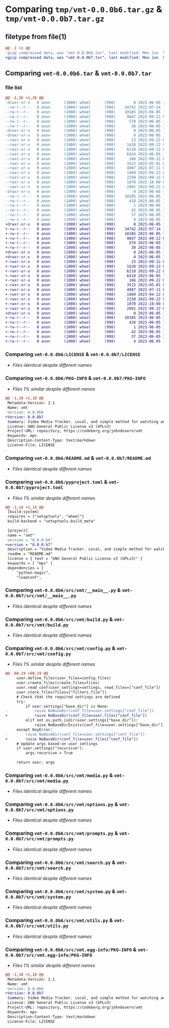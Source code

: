 # Comparing `tmp/vmt-0.0.0b6.tar.gz` & `tmp/vmt-0.0.0b7.tar.gz`

## filetype from file(1)

```diff
@@ -1 +1 @@
-gzip compressed data, was "vmt-0.0.0b6.tar", last modified: Mon Jun  5 19:47:05 2023, max compression
+gzip compressed data, was "vmt-0.0.0b7.tar", last modified: Mon Jun  5 19:51:16 2023, max compression
```

## Comparing `vmt-0.0.0b6.tar` & `vmt-0.0.0b7.tar`

### file list

```diff
@@ -1,26 +1,26 @@
-drwxr-xr-x   0 anon      (1000) wheel      (998)        0 2023-06-05 19:47:05.463619 vmt-0.0.0b6/
--rw-r--r--   0 anon      (1000) wheel      (998)    34742 2022-07-14 19:37:15.000000 vmt-0.0.0b6/LICENSE
--rw-r--r--   0 anon      (1000) wheel      (998)    10185 2023-06-05 19:47:05.463619 vmt-0.0.0b6/PKG-INFO
--rw-r--r--   0 anon      (1000) wheel      (998)     9847 2022-09-22 03:13:29.000000 vmt-0.0.0b6/README.md
--rw-r--r--   0 anon      (1000) wheel      (998)      570 2023-06-05 19:45:50.000000 vmt-0.0.0b6/pyproject.toml
--rw-r--r--   0 anon      (1000) wheel      (998)       38 2023-06-05 19:47:05.463619 vmt-0.0.0b6/setup.cfg
-drwxr-xr-x   0 anon      (1000) wheel      (998)        0 2023-06-05 19:47:05.460285 vmt-0.0.0b6/src/
-drwxr-xr-x   0 anon      (1000) wheel      (998)        0 2023-06-05 19:47:05.463619 vmt-0.0.0b6/src/vmt/
--rwxr-xr-x   0 anon      (1000) wheel      (998)       23 2022-09-22 02:48:23.000000 vmt-0.0.0b6/src/vmt/__init__.py
--rwxr-xr-x   0 anon      (1000) wheel      (998)     1628 2022-09-22 02:48:23.000000 vmt-0.0.0b6/src/vmt/__main__.py
--rwxr-xr-x   0 anon      (1000) wheel      (998)     6218 2022-09-22 02:48:23.000000 vmt-0.0.0b6/src/vmt/build.py
--rwxr-xr-x   0 anon      (1000) wheel      (998)     6424 2023-06-05 19:45:38.000000 vmt-0.0.0b6/src/vmt/config.py
--rwxr-xr-x   0 anon      (1000) wheel      (998)      166 2022-09-22 02:48:23.000000 vmt-0.0.0b6/src/vmt/initial_setup.py
--rwxr-xr-x   0 anon      (1000) wheel      (998)     3515 2023-05-01 04:19:25.000000 vmt-0.0.0b6/src/vmt/media.py
--rwxr-xr-x   0 anon      (1000) wheel      (998)     4987 2022-07-11 05:05:28.000000 vmt-0.0.0b6/src/vmt/options.py
--rwxr-xr-x   0 anon      (1000) wheel      (998)     1669 2023-04-22 05:55:06.000000 vmt-0.0.0b6/src/vmt/prompts.py
--rwxr-xr-x   0 anon      (1000) wheel      (998)     2250 2022-09-22 02:48:23.000000 vmt-0.0.0b6/src/vmt/search.py
--rwxr-xr-x   0 anon      (1000) wheel      (998)     1070 2022-10-09 04:34:45.000000 vmt-0.0.0b6/src/vmt/system.py
--rwxr-xr-x   0 anon      (1000) wheel      (998)     2091 2022-09-22 02:48:23.000000 vmt-0.0.0b6/src/vmt/utils.py
-drwxr-xr-x   0 anon      (1000) wheel      (998)        0 2023-06-05 19:47:05.463619 vmt-0.0.0b6/src/vmt.egg-info/
--rw-r--r--   0 anon      (1000) wheel      (998)    10185 2023-06-05 19:47:05.000000 vmt-0.0.0b6/src/vmt.egg-info/PKG-INFO
--rw-r--r--   0 anon      (1000) wheel      (998)      428 2023-06-05 19:47:05.000000 vmt-0.0.0b6/src/vmt.egg-info/SOURCES.txt
--rw-r--r--   0 anon      (1000) wheel      (998)        1 2023-06-05 19:47:05.000000 vmt-0.0.0b6/src/vmt.egg-info/dependency_links.txt
--rw-r--r--   0 anon      (1000) wheel      (998)       42 2023-06-05 19:47:05.000000 vmt-0.0.0b6/src/vmt.egg-info/entry_points.txt
--rw-r--r--   0 anon      (1000) wheel      (998)       37 2023-06-05 19:47:05.000000 vmt-0.0.0b6/src/vmt.egg-info/requires.txt
--rw-r--r--   0 anon      (1000) wheel      (998)        4 2023-06-05 19:47:05.000000 vmt-0.0.0b6/src/vmt.egg-info/top_level.txt
+drwxr-xr-x   0 anon      (1000) wheel      (998)        0 2023-06-05 19:51:16.887674 vmt-0.0.0b7/
+-rw-r--r--   0 anon      (1000) wheel      (998)    34742 2022-07-14 19:37:15.000000 vmt-0.0.0b7/LICENSE
+-rw-r--r--   0 anon      (1000) wheel      (998)    10185 2023-06-05 19:51:16.887674 vmt-0.0.0b7/PKG-INFO
+-rw-r--r--   0 anon      (1000) wheel      (998)     9847 2022-09-22 03:13:29.000000 vmt-0.0.0b7/README.md
+-rw-r--r--   0 anon      (1000) wheel      (998)      570 2023-06-05 19:50:31.000000 vmt-0.0.0b7/pyproject.toml
+-rw-r--r--   0 anon      (1000) wheel      (998)       38 2023-06-05 19:51:16.887674 vmt-0.0.0b7/setup.cfg
+drwxr-xr-x   0 anon      (1000) wheel      (998)        0 2023-06-05 19:51:16.887674 vmt-0.0.0b7/src/
+drwxr-xr-x   0 anon      (1000) wheel      (998)        0 2023-06-05 19:51:16.887674 vmt-0.0.0b7/src/vmt/
+-rwxr-xr-x   0 anon      (1000) wheel      (998)       23 2022-09-22 02:48:23.000000 vmt-0.0.0b7/src/vmt/__init__.py
+-rwxr-xr-x   0 anon      (1000) wheel      (998)     1628 2022-09-22 02:48:23.000000 vmt-0.0.0b7/src/vmt/__main__.py
+-rwxr-xr-x   0 anon      (1000) wheel      (998)     6218 2022-09-22 02:48:23.000000 vmt-0.0.0b7/src/vmt/build.py
+-rwxr-xr-x   0 anon      (1000) wheel      (998)     6418 2023-06-05 19:50:19.000000 vmt-0.0.0b7/src/vmt/config.py
+-rwxr-xr-x   0 anon      (1000) wheel      (998)      166 2022-09-22 02:48:23.000000 vmt-0.0.0b7/src/vmt/initial_setup.py
+-rwxr-xr-x   0 anon      (1000) wheel      (998)     3515 2023-05-01 04:19:25.000000 vmt-0.0.0b7/src/vmt/media.py
+-rwxr-xr-x   0 anon      (1000) wheel      (998)     4987 2022-07-11 05:05:28.000000 vmt-0.0.0b7/src/vmt/options.py
+-rwxr-xr-x   0 anon      (1000) wheel      (998)     1669 2023-04-22 05:55:06.000000 vmt-0.0.0b7/src/vmt/prompts.py
+-rwxr-xr-x   0 anon      (1000) wheel      (998)     2250 2022-09-22 02:48:23.000000 vmt-0.0.0b7/src/vmt/search.py
+-rwxr-xr-x   0 anon      (1000) wheel      (998)     1070 2022-10-09 04:34:45.000000 vmt-0.0.0b7/src/vmt/system.py
+-rwxr-xr-x   0 anon      (1000) wheel      (998)     2091 2022-09-22 02:48:23.000000 vmt-0.0.0b7/src/vmt/utils.py
+drwxr-xr-x   0 anon      (1000) wheel      (998)        0 2023-06-05 19:51:16.887674 vmt-0.0.0b7/src/vmt.egg-info/
+-rw-r--r--   0 anon      (1000) wheel      (998)    10185 2023-06-05 19:51:16.000000 vmt-0.0.0b7/src/vmt.egg-info/PKG-INFO
+-rw-r--r--   0 anon      (1000) wheel      (998)      428 2023-06-05 19:51:16.000000 vmt-0.0.0b7/src/vmt.egg-info/SOURCES.txt
+-rw-r--r--   0 anon      (1000) wheel      (998)        1 2023-06-05 19:51:16.000000 vmt-0.0.0b7/src/vmt.egg-info/dependency_links.txt
+-rw-r--r--   0 anon      (1000) wheel      (998)       42 2023-06-05 19:51:16.000000 vmt-0.0.0b7/src/vmt.egg-info/entry_points.txt
+-rw-r--r--   0 anon      (1000) wheel      (998)       37 2023-06-05 19:51:16.000000 vmt-0.0.0b7/src/vmt.egg-info/requires.txt
+-rw-r--r--   0 anon      (1000) wheel      (998)        4 2023-06-05 19:51:16.000000 vmt-0.0.0b7/src/vmt.egg-info/top_level.txt
```

### Comparing `vmt-0.0.0b6/LICENSE` & `vmt-0.0.0b7/LICENSE`

 * *Files identical despite different names*

### Comparing `vmt-0.0.0b6/PKG-INFO` & `vmt-0.0.0b7/PKG-INFO`

 * *Files 1% similar despite different names*

```diff
@@ -1,10 +1,10 @@
 Metadata-Version: 2.1
 Name: vmt
-Version: 0.0.0b6
+Version: 0.0.0b7
 Summary: Video Media Tracker. Local, and simple method for watching and tracking a video media library.
 License: GNU General Public License v3 (GPLv3)
 Project-URL: repository, https://codeberg.org/johndovern/vmt
 Keywords: mpv
 Description-Content-Type: text/markdown
 License-File: LICENSE
```

### Comparing `vmt-0.0.0b6/README.md` & `vmt-0.0.0b7/README.md`

 * *Files identical despite different names*

### Comparing `vmt-0.0.0b6/pyproject.toml` & `vmt-0.0.0b7/pyproject.toml`

 * *Files 1% similar despite different names*

```diff
@@ -1,14 +1,14 @@
 [build-system]
 requires = ["setuptools", "wheel"]
 build-backend = "setuptools.build_meta"
 
 [project]
 name = "vmt"
-version = "0.0.0.b6"
+version = "0.0.0.b7"
 description = "Video Media Tracker. Local, and simple method for watching and tracking a video media library."
 readme = "README.md"
 license = { text = "GNU General Public License v3 (GPLv3)" }
 keywords = [ "mpv" ]
 dependencies = [
     "python-magic",
     "loadconf",
```

### Comparing `vmt-0.0.0b6/src/vmt/__main__.py` & `vmt-0.0.0b7/src/vmt/__main__.py`

 * *Files identical despite different names*

### Comparing `vmt-0.0.0b6/src/vmt/build.py` & `vmt-0.0.0b7/src/vmt/build.py`

 * *Files identical despite different names*

### Comparing `vmt-0.0.0b6/src/vmt/config.py` & `vmt-0.0.0b7/src/vmt/config.py`

 * *Files 1% similar despite different names*

```diff
@@ -60,19 +60,19 @@
     user.define_files(user_files=config_files)
     user.create_files(create_files=files)
     user.read_conf(user_settings=settings, read_files=["conf_file"])
     user.store_files(files=["filters_file"])
     # Check that the required settings are defined
     try:
         if user.settings["base_dir"] is None:
-            raise NoBaseDir(conf_file=user.settings["conf_file"])
+            raise NoBaseDir(conf_file=user.files["conf_file"])
         elif not os.path.isdir(user.settings["base_dir"]):
             raise NoBaseDirExists(conf_file=user.settings["base_dir"])
     except KeyError:
-        raise NoBaseDir(conf_file=user.settings["conf_file"])
+        raise NoBaseDir(conf_file=user.files["conf_file"])
     # Update args based on user settings
     if user.settings["recursive"]:
         args.recursive = True
 
     return user, args
```

### Comparing `vmt-0.0.0b6/src/vmt/media.py` & `vmt-0.0.0b7/src/vmt/media.py`

 * *Files identical despite different names*

### Comparing `vmt-0.0.0b6/src/vmt/options.py` & `vmt-0.0.0b7/src/vmt/options.py`

 * *Files identical despite different names*

### Comparing `vmt-0.0.0b6/src/vmt/prompts.py` & `vmt-0.0.0b7/src/vmt/prompts.py`

 * *Files identical despite different names*

### Comparing `vmt-0.0.0b6/src/vmt/search.py` & `vmt-0.0.0b7/src/vmt/search.py`

 * *Files identical despite different names*

### Comparing `vmt-0.0.0b6/src/vmt/system.py` & `vmt-0.0.0b7/src/vmt/system.py`

 * *Files identical despite different names*

### Comparing `vmt-0.0.0b6/src/vmt/utils.py` & `vmt-0.0.0b7/src/vmt/utils.py`

 * *Files identical despite different names*

### Comparing `vmt-0.0.0b6/src/vmt.egg-info/PKG-INFO` & `vmt-0.0.0b7/src/vmt.egg-info/PKG-INFO`

 * *Files 1% similar despite different names*

```diff
@@ -1,10 +1,10 @@
 Metadata-Version: 2.1
 Name: vmt
-Version: 0.0.0b6
+Version: 0.0.0b7
 Summary: Video Media Tracker. Local, and simple method for watching and tracking a video media library.
 License: GNU General Public License v3 (GPLv3)
 Project-URL: repository, https://codeberg.org/johndovern/vmt
 Keywords: mpv
 Description-Content-Type: text/markdown
 License-File: LICENSE
```


